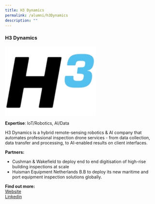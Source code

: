 ```yaml
---
title: H3 Dynamics
permalink: /alumni/h3Dynamics
description: ""
---
```

### H3 Dynamics
![Alt text for image on Isomer site](/images/alumni/H3dynamics.png)

**Expertise**: 
IoT/Robotics, AI/Data

H3 Dynamics is a hybrid remote-sensing robotics & AI company that automates professional inspection drone services -  from data collection, data transfer and processing, to AI-enabled results on client interfaces.

**Partners:**
* Cushman & Wakefield to deploy end to end digitisation of high-rise building inspections at scale 
* Huisman Equipment Netherlands B.B to deploy its new maritime and port equipment inspection solutions globally.



**Find out more:** \
[Website](https://www.h3dynamics.com/)\
[Linkedin](https://www.linkedin.com/company/h3-dynamics-group/)